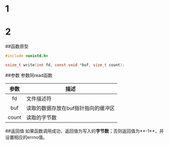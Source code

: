 # 1

# 2
##函数原型
```c
#include <unistd.h>

ssize_t write(int fd, const void *buf, size_t count);
```
##参数
参数同read函数

|参数|描述|
|:---:|----|
|fd|文件描述符|
|buf|读取的数据存放在buf指针指向的缓冲区|
|count|读取的字节数|
##返回值
如果函数调用成功，返回值为写入的**字节数**；否则返回值为**-1**，并设置相应的errno值。